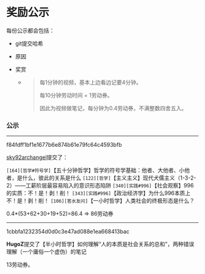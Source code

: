 # 奖励公示

每份公示都会包括：

* git提交哈希

* 原因

* 奖赏

  * > 每1分钟的视频，基本上边看边记要4分钟。
    >
    > 每10分钟劳动时间 = 1劳动券。
    >
    > 因此为视频做笔记，每分钟为0.4劳动券，不满整数四舍五入。

### 公示

---

f84fdff1bf1e1677b6e874b61e79fc64c4593bfb

[sky92archangel](https://gitee.com/sky92archangel)提交了：

`[164][哲学#符号学]`【五十分钟哲学】哲学的符号学基础：他者、大他者、小他者，是什么，彼此的关系是什么
`[122][哲学]`【主义主义】现代犬儒主义（1-3-2-2）——工薪阶层最容易陷入的意识形态陷阱
`[340][实践#996]`【社会观察】996的实质：不！是！剥！削！
`[343][实践#996]`【政治经济学】为什么996本质上 不！是！剥！削！
`[106][答水友问]`【一小时哲学】人类社会的终极形态是什么？

0.4*(53+62+30+19+52)=86.4 => 86劳动券

---

1cbbfa1232354d0d0c3e47ad088e1ea668413bac

**HugoZ**提交了【半小时哲学】如何理解“人的本质是社会关系的总和”，两种错误理解（一个庸俗一个虚伪）的笔记

13劳动券。

